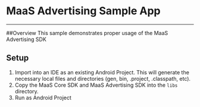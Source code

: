 # MaaS Advertising Sample App
_____________________________
##Overview
This sample demonstrates proper usage of the MaaS Advertising SDK

## Setup

1. Import into an IDE as an existing Android Project. This will generate the necessary local files and directories (gen, bin, .project, .classpath, etc).
2. Copy the MaaS Core SDK and MaaS Advertising SDK into the `libs` directory.
3. Run as Android Project
